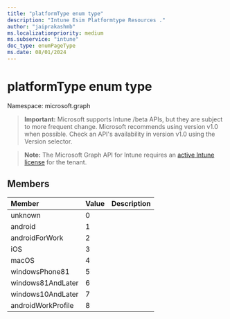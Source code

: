 ```yaml
---
title: "platformType enum type"
description: "Intune Esim Platformtype Resources ."
author: "jaiprakashmb"
ms.localizationpriority: medium
ms.subservice: "intune"
doc_type: enumPageType
ms.date: 08/01/2024
---
```


# platformType enum type

Namespace: microsoft.graph

> **Important:** Microsoft supports Intune /beta APIs, but they are subject to more frequent change. Microsoft recommends using version v1.0 when possible. Check an API's availability in version v1.0 using the Version selector.

> **Note:** The Microsoft Graph API for Intune requires an [active Intune license](https://go.microsoft.com/fwlink/?linkid=839381) for the tenant.



## Members
|Member|Value|Description|
|:---|:---|:---|
|unknown|0||
|android|1||
|androidForWork|2||
|iOS|3||
|macOS|4||
|windowsPhone81|5||
|windows81AndLater|6||
|windows10AndLater|7||
|androidWorkProfile|8||